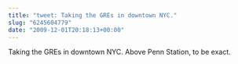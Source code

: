 ```yaml
---
title: "tweet: Taking the GREs in downtown NYC."
slug: "6245604779"
date: "2009-12-01T20:18:13+00:00"
---
```

Taking the GREs in downtown NYC. Above Penn Station, to be exact.